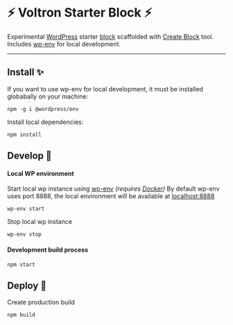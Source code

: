# ⚡️ Voltron Starter Block ⚡ #

Experimental [WordPress](https://wordpress.org) starter [block](https://developer.wordpress.org/block-editor/) scaffolded with [Create Block](https://www.npmjs.com/package/@wordpress/create-block) tool. Includes [wp-env](https://www.npmjs.com/package/@wordpress/env) for local development.

---

## Install ✨

If you want to use wp-env for local development, it must be installed globabally on your machine:

`npm -g i @wordpress/env`

Install local dependencies:

`npm install`

## Develop 🔮

#### Local WP environment

Start local wp instance using [wp-env](https://developer.wordpress.org/block-editor/reference-guides/packages/packages-env/) *(requires [Docker](https://www.docker.com))*
By default wp-env uses port 8888, the local environment will be available at [localhost:8888](http://localhost:8888)

`wp-env start`

Stop local wp instance

`wp-env stop`

#### Development build process

`npm start`

## Deploy 💎

Create production build

`npm build`
